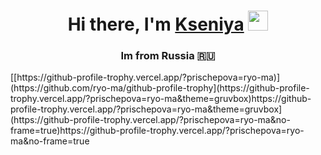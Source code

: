 <h1 align="center">Hi there, I'm <a href="[https://prischepova.ru/](https://github.com/Prischepova)" target="_blank">Kseniya</a> 
<img src="https://github.com/blackcater/blackcater/raw/main/images/Hi.gif" height="32"/></h1>
<h3 align="center">Im from Russia 🇷🇺</h3>
[[https://github-profile-trophy.vercel.app/?prischepova=ryo-ma)](https://github.com/ryo-ma/github-profile-trophy](https://github-profile-trophy.vercel.app/?prischepova=ryo-ma&theme=gruvbox)https://github-profile-trophy.vercel.app/?prischepova=ryo-ma&theme=gruvbox](https://github-profile-trophy.vercel.app/?prischepova=ryo-ma&no-frame=true)https://github-profile-trophy.vercel.app/?prischepova=ryo-ma&no-frame=true
